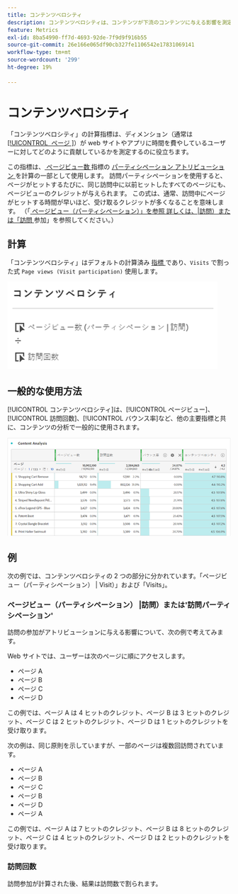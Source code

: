 ```yaml
---
title: コンテンツベロシティ
description: コンテンツベロシティは、コンテンツが下流のコンテンツに与える影響を測定します。
feature: Metrics
exl-id: 8ba54990-ff7d-4693-92de-7f9d9f916b55
source-git-commit: 26e166e065df90cb327fe1106542e17831069141
workflow-type: tm+mt
source-wordcount: '299'
ht-degree: 19%

---
```


# コンテンツベロシティ

「コンテンツベロシティ」の計算指標は、ディメンション（通常は [[!UICONTROL &#x200B; ページ &#x200B;]](/help/components/dimensions/page.md)）が web サイトやアプリに時間を費やしているユーザーに対してどのように貢献しているかを測定するのに役立ちます。

この指標は、[ ページビュー数 ](/help/analyze/analysis-workspace/attribution/models.md) 指標の [ パーティシペーション アトリビューション ](page-views.md) を計算の一部として使用します。 訪問パーティシペーションを使用すると、ページがヒットするたびに、同じ訪問中に以前ヒットしたすべてのページにも、ページビューのクレジットが与えられます。 この式は、通常、訪問中にページがヒットする時間が早いほど、受け取るクレジットが多くなることを意味します。 （「[ ページビュー（パーティシペーション）」を参照 詳しくは、|訪問）または「訪問 ](#page-views-participation--visit-or-visit-participation) 参加」を参照してください。）

## 計算

「コンテンツベロシティ」はデフォルトの計算済み [ 指標 ](overview.md) であり、`Visits` で割った式 `Page views (Visit participation)` 使用します。

![](assets/cont-velo-1.png)

## 一般的な使用方法

[!UICONTROL コンテンツベロシティ]は、[!UICONTROL ページビュー]、[!UICONTROL 訪問回数]、[!UICONTROL バウンス率]など、他の主要指標と共に、コンテンツの分析で一般的に使用されます。

![](assets/cont-velo-3.png)

## 例

次の例では、コンテンツベロシティの 2 つの部分に分かれています。「ページビュー（パーティシペーション） | Visit）」および「Visits」。

### ページビュー（パーティシペーション） |訪問）または&#39;訪問パーティシペーション&#39;

訪問の参加がアトリビューションに与える影響について、次の例で考えてみます。

Web サイトでは、ユーザーは次のページに順にアクセスします。

* ページ A
* ページ B
* ページ C
* ページ D

この例では、ページ A は 4 ヒットのクレジット、ページ B は 3 ヒットのクレジット、ページ C は 2 ヒットのクレジット、ページ D は 1 ヒットのクレジットを受け取ります。

次の例は、同じ原則を示していますが、一部のページは複数回訪問されています。

* ページ A
* ページ B
* ページ C
* ページ B
* ページ D
* ページ A

この例では、ページ A は 7 ヒットのクレジット、ページ B は 8 ヒットのクレジット、ページ C は 4 ヒットのクレジット、ページ D は 2 ヒットのクレジットを受け取ります。

### 訪問回数

訪問参加が計算された後、結果は訪問数で割られます。
